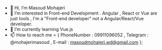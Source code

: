 - 👋 Hi, I’m Masoud Mohajeri
- 👀 I’m interested in Front-end Development . Angular , React or Vue are just tools , I'm a "Front-end developer" not a Angular/React/Vue developer.
- 🌱 I’m currently learning Vue.js
- 📫 How to reach me = { 
      PhoneNumber : 09911096052 , 
      Telegram : @mohajerimasoud , 
      E-mail : masoudmohajeri.wd@gmail.com 
      };


